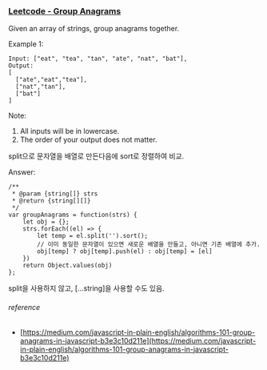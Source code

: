 ### [Leetcode - Group Anagrams](https://leetcode.com/problems/group-anagrams/)

Given an array of strings, group anagrams together.

Example 1: 
```
Input: ["eat", "tea", "tan", "ate", "nat", "bat"],
Output:
[
  ["ate","eat","tea"],
  ["nat","tan"],
  ["bat"]
]
```

Note:

1. All inputs will be in lowercase.
2. The order of your output does not matter.


split으로 문자열을 배열로 만든다음에 sort로 정렬하여 비교.

Answer:
```
/**
 * @param {string[]} strs
 * @return {string[][]}
 */
var groupAnagrams = function(strs) {
    let obj = {};
    strs.forEach((el) => {
        let temp = el.split('').sort();
        // 이미 동일한 문자열이 있으면 새로운 배열을 만들고, 아니면 기존 배열에 추가.
        obj[temp] ? obj[temp].push(el) : obj[temp] = [el]
    })
    return Object.values(obj)
};
```
split을 사용하지 않고, [...string]을 사용할 수도 있음.

###### reference
* [https://medium.com/javascript-in-plain-english/algorithms-101-group-anagrams-in-javascript-b3e3c10d211e](https://medium.com/javascript-in-plain-english/algorithms-101-group-anagrams-in-javascript-b3e3c10d211e)